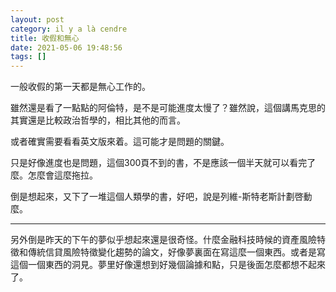 ```yaml
---
layout: post
category: il y a là cendre
title: 收假和無心
date: 2021-05-06 19:48:56
tags: []
---
```


一般收假的第一天都是無心工作的。

雖然還是看了一點點的阿倫特，是不是可能進度太慢了？雖然說，這個講馬克思的其實還是比較政治哲學的，相比其他的而言。

或者確實需要看看英文版來着。這可能才是問題的關鍵。

只是好像進度也是問題，這個300頁不到的書，不是應該一個半天就可以看完了麼。怎麼會這麼拖拉。

倒是想起來，又下了一堆這個人類學的書，好吧，說是列維-斯特老斯計劃啓動麼。

------

另外倒是昨天的下午的夢似乎想起來還是很奇怪。什麼金融科技時候的資產風險特徵和傳統信貸風險特徵變化趨勢的論文，好像夢裏面在寫這麼一個東西。或者是寫這個一個東西的洞見。夢里好像還想到好幾個論據和點，只是後面怎麼都想不起來了。




